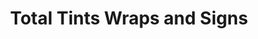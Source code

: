 ---
title: "Total Tints Wraps and Signs"
url: /kettering/total-tints-wraps-and-signs/
shop: Autowerkstatt
---